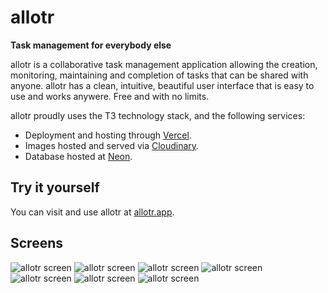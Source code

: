 # allotr

**Task management for everybody else**

allotr is a collaborative task management application allowing the creation, monitoring, maintaining and completion of tasks that can be shared with anyone. allotr has a clean, intuitive, beautiful user interface that is easy to use and works anywere. Free and with no limits.

allotr proudly uses the T3 technology stack, and the following services:

- Deployment and hosting through [Vercel](https://vercel.com/).
- Images hosted and served via [Cloudinary](https://cloudinary.com/).
- Database hosted at [Neon](https://neon.tech/).

## Try it yourself

You can visit and use allotr at [allotr.app](https://allotr.app).

## Screens

![allotr screen](https://res.cloudinary.com/dvifrhpvo/image/upload/v1678360586/img1_pl4st3.png 'allotr screen')
![allotr screen](https://res.cloudinary.com/dvifrhpvo/image/upload/v1678360425/img2_f8vpcm.png 'allotr screen')
![allotr screen](https://res.cloudinary.com/dvifrhpvo/image/upload/v1678360692/img3_dzquqk.png 'allotr screen')
![allotr screen](https://res.cloudinary.com/dvifrhpvo/image/upload/v1678360784/img4_mqhyen.png 'allotr screen')
![allotr screen](https://res.cloudinary.com/dvifrhpvo/image/upload/v1678360864/img5_levfvr.png 'allotr screen')
![allotr screen](https://res.cloudinary.com/dvifrhpvo/image/upload/v1678360048/img6_la4ewn.png 'allotr screen')
![allotr screen](https://res.cloudinary.com/dvifrhpvo/image/upload/v1678360930/img7_a9mvgq.png 'allotr screen')
